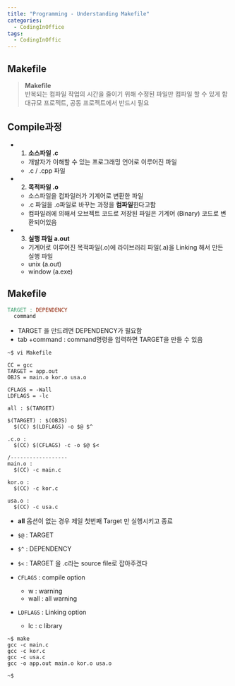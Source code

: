 ```yaml
---
title: "Programming - Understanding Makefile"
categories:
  - CodingInOffice
tags:
  - CodingInOffic
---
```


## Makefile
> **Makefile**  
> 반복되는 컴파일 작업의 시간을 줄이기 위해 수정된 파일만 컴파일 할 수 있게 함  
> 대규모 프로젝트, 공동 프로젝트에서 반드시 필요  

## Compile과정
- 1. **소스파일 .c**
  - 개발자가 이해할 수 있는 프로그래밍 언어로 이루어진 파일 
  - .c  / .cpp 파일
- 2. **목적파일 .o**
  - 소스파일을 컴파일러가 기계어로 변환한 파일
  - .c 파일을 .o파일로 바꾸는 과정을 **컴파일**한다고함
  - 컴파일러에 의해서 오브젝트 코드로 저장된 파일은 기계어 (Binary) 코드로 변환되어있음
- 3. **실행 파일 a.out**
  - 기계어로 이루어진 목적파일(.o)에 라이브러리 파일(.a)을 Linking 해서 만든 실행 파일
  - unix (a.out)
  - window (a.exe)


## Makefile

```makefile
TARGET : DEPENDENCY
  command
```

- TARGET 을 만드려면 DEPENDENCY가 필요함
- tab +command : command명령을 입력하면 TARGET을 만들 수 있음


```console
~$ vi Makefile
```



```console
CC = gcc
TARGET = app.out
OBJS = main.o kor.o usa.o

CFLAGS = -Wall
LDFLAGS = -lc

all : $(TARGET)

$(TARGET) : $(OBJS)
  $(CC) $(LDFLAGS) -o $@ $^

.c.o : 
  $(CC) $(CFLAGS) -c -o $@ $<

/------------------
main.o : 
  $(CC) -c main.c

kor.o : 
  $(CC) -c kor.c

usa.o : 
  $(CC) -c usa.c
```

- **all** 옵션이 없는 경우 제일 첫번째 Target 만 실행시키고 종료

- `$@` : TARGET
- `$^` : DEPENDENCY
- `$<` : TARGET 을 .c라는 source file로 잡아주겠다
- `CFLAGS` : compile option 
  - w : warning
  - wall : all warning
- `LDFLAGS` : Linking option 
  - lc : c library


```console
~$ make
gcc -c main.c
gcc -c kor.c
gcc -c usa.c
gcc -o app.out main.o kor.o usa.o

~$ 
```
